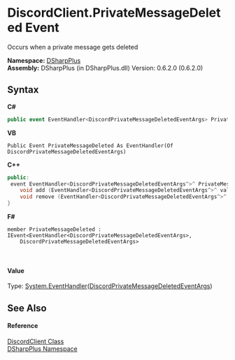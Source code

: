 # DiscordClient.PrivateMessageDeleted Event
 

Occurs when a private message gets deleted

**Namespace:**&nbsp;<a href="503971eb-de5e-a570-9922-de9500a9b1cc">DSharpPlus</a><br />**Assembly:**&nbsp;DSharpPlus (in DSharpPlus.dll) Version: 0.6.2.0 (0.6.2.0)

## Syntax

**C#**<br />
``` C#
public event EventHandler<DiscordPrivateMessageDeletedEventArgs> PrivateMessageDeleted
```

**VB**<br />
``` VB
Public Event PrivateMessageDeleted As EventHandler(Of DiscordPrivateMessageDeletedEventArgs)
```

**C++**<br />
``` C++
public:
 event EventHandler<DiscordPrivateMessageDeletedEventArgs^>^ PrivateMessageDeleted {
	void add (EventHandler<DiscordPrivateMessageDeletedEventArgs^>^ value);
	void remove (EventHandler<DiscordPrivateMessageDeletedEventArgs^>^ value);
}
```

**F#**<br />
``` F#
member PrivateMessageDeleted : IEvent<EventHandler<DiscordPrivateMessageDeletedEventArgs>,
    DiscordPrivateMessageDeletedEventArgs>

```

<br />

#### Value
Type: <a href="http://msdn2.microsoft.com/en-us/library/db0etb8x" target="_blank">System.EventHandler</a>(<a href="f2dcb337-1daf-388b-f066-095137dba901">DiscordPrivateMessageDeletedEventArgs</a>)

## See Also


#### Reference
<a href="8f8cbf24-03e9-53cc-389f-2ba10a699065">DiscordClient Class</a><br /><a href="503971eb-de5e-a570-9922-de9500a9b1cc">DSharpPlus Namespace</a><br />